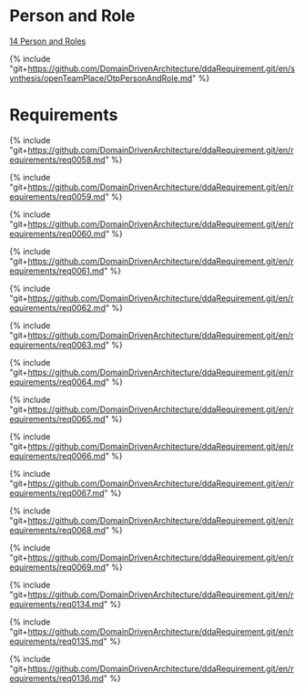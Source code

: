
# Person and Role

[14 Person and Roles](OtpPersonAndRole.md)

{% include "git+https://github.com/DomainDrivenArchitecture/ddaRequirement.git/en/synthesis/openTeamPlace/OtpPersonAndRole.md" %}


# Requirements

{% include "git+https://github.com/DomainDrivenArchitecture/ddaRequirement.git/en/requirements/req0058.md" %}

{% include "git+https://github.com/DomainDrivenArchitecture/ddaRequirement.git/en/requirements/req0059.md" %}

{% include "git+https://github.com/DomainDrivenArchitecture/ddaRequirement.git/en/requirements/req0060.md" %}

{% include "git+https://github.com/DomainDrivenArchitecture/ddaRequirement.git/en/requirements/req0061.md" %}

{% include "git+https://github.com/DomainDrivenArchitecture/ddaRequirement.git/en/requirements/req0062.md" %}

{% include "git+https://github.com/DomainDrivenArchitecture/ddaRequirement.git/en/requirements/req0063.md" %}

{% include "git+https://github.com/DomainDrivenArchitecture/ddaRequirement.git/en/requirements/req0064.md" %}

{% include "git+https://github.com/DomainDrivenArchitecture/ddaRequirement.git/en/requirements/req0065.md" %}

{% include "git+https://github.com/DomainDrivenArchitecture/ddaRequirement.git/en/requirements/req0066.md" %}

{% include "git+https://github.com/DomainDrivenArchitecture/ddaRequirement.git/en/requirements/req0067.md" %}

{% include "git+https://github.com/DomainDrivenArchitecture/ddaRequirement.git/en/requirements/req0068.md" %}

{% include "git+https://github.com/DomainDrivenArchitecture/ddaRequirement.git/en/requirements/req0069.md" %}


{% include "git+https://github.com/DomainDrivenArchitecture/ddaRequirement.git/en/requirements/req0134.md" %}

{% include "git+https://github.com/DomainDrivenArchitecture/ddaRequirement.git/en/requirements/req0135.md" %}

{% include "git+https://github.com/DomainDrivenArchitecture/ddaRequirement.git/en/requirements/req0136.md" %}
